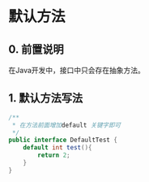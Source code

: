 # 默认方法

## 0. 前置说明

在Java开发中，接口中只会存在抽象方法。

## 1. 默认方法写法

```java
/**
 * 在方法前面增加default 关键字即可
 */
public interface DefaultTest {
    default int test(){
        return 2;
    }
}
```